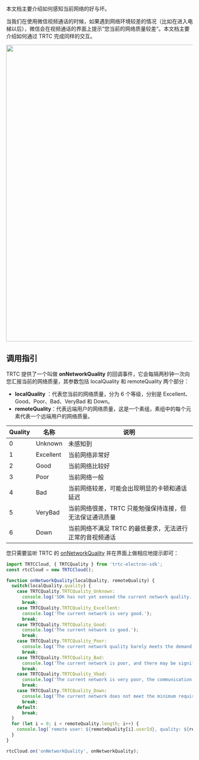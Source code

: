 本文档主要介绍如何感知当前网络的好与坏。

当我们在使用微信视频通话的时候，如果遇到网络环境较差的情况（比如在进入电梯以后），微信会在视频通话的界面上提示”您当前的网络质量较差“。本文档主要介绍如何通过 TRTC 完成同样的交互。

<img src="https://qcloudimg.tencent-cloud.cn/raw/22766930827983b14cf0875776233eeb.jpg" width=800>

## 调用指引

TRTC 提供了一个叫做 **onNetworkQuality** 的回调事件，它会每隔两秒钟一次向您汇报当前的网络质量，其参数包括 localQuality 和 remoteQuality 两个部分：
- **localQuality** ：代表您当前的网络质量，分为 6 个等级，分别是 Excellent、Good、Poor、Bad、VeryBad 和 Down。
- **remoteQuality**：代表远端用户的网络质量，这是一个素组，素组中的每个元素代表一个远端用户的网络质量。

| Quality | 名称 | 说明 |
|---------|---------|---------|
| 0 | Unknown | 未感知到 |
| 1 | Excellent | 当前网络非常好 |
| 2 | Good | 当前网络比较好 |
| 3 | Poor | 当前网络一般 |
| 4 | Bad | 当前网络较差，可能会出现明显的卡顿和通话延迟|
| 5 | VeryBad | 当前网络很差，TRTC 只能勉强保持连接，但无法保证通讯质量|
| 6 | Down | 当前网络不满足 TRTC 的最低要求，无法进行正常的音视频通话|

您只需要监听 TRTC 的 [onNetworkQuality](https://web.sdk.qcloud.com/trtc/electron/doc/zh-cn/trtc_electron_sdk/TRTCCallback.html#event:onNetworkQuality) 并在界面上做相应地提示即可：

```javascript
import TRTCCloud, { TRTCQuality } from 'trtc-electron-sdk';
const rtcCloud = new TRTCCloud();

function onNetworkQuality(localQuality, remoteQuality) {
  switch(localQuality.quality) {
    case TRTCQuality.TRTCQuality_Unknown:
      console.log('SDK has not yet sensed the current network quality.');
      break;
    case TRTCQuality.TRTCQuality_Excellent:
      console.log('The current network is very good.');
      break;
    case TRTCQuality.TRTCQuality_Good:
      console.log('The current network is good.');
      break;
    case TRTCQuality.TRTCQuality_Poor:
      console.log('The current network quality barely meets the demand.');
      break;
    case TRTCQuality.TRTCQuality_Bad:
      console.log('The current network is poor, and there may be significant freezes and call delays.');
      break;
    case TRTCQuality.TRTCQuality_Vbad:
      console.log('The current network is very poor, the communication quality cannot be guaranteed.');
      break;
    case TRTCQuality.TRTCQuality_Down:
      console.log('The current network does not meet the minimum requirements.');
      break;
    default:
      break;
  }
  for (let i = 0; i < remoteQuality.length; i++) {
    console.log(`remote user: ${remoteQuality[i].userId}, quality: ${remoteQuality[i].quality}`);
  }
}

rtcCloud.on('onNetworkQuality', onNetworkQuality);
```
